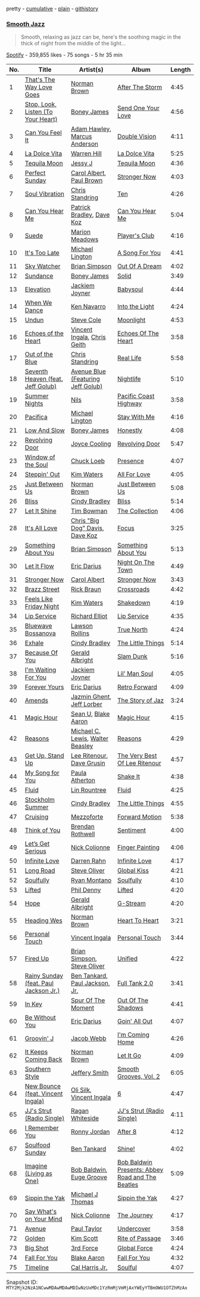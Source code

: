 pretty - [cumulative](/playlists/cumulative/37i9dQZF1DXdwTUxmGKrdN.md) - [plain](/playlists/plain/37i9dQZF1DXdwTUxmGKrdN) - [githistory](https://github.githistory.xyz/mackorone/spotify-playlist-archive/blob/main/playlists/plain/37i9dQZF1DXdwTUxmGKrdN)

### [Smooth Jazz](https://open.spotify.com/playlist/37i9dQZF1DXdwTUxmGKrdN)

> Smooth, relaxing as jazz can be, here's the soothing magic in the thick of night from the middle of the light...

[Spotify](https://open.spotify.com/user/spotify) - 359,855 likes - 75 songs - 5 hr 35 min

| No. | Title | Artist(s) | Album | Length |
|---|---|---|---|---|
| 1 | [That's The Way Love Goes](https://open.spotify.com/track/6UkHSbQcqBwWZr98OSELoL) | [Norman Brown](https://open.spotify.com/artist/79kOOyVKcrCOKDnzcDHsia) | [After The Storm](https://open.spotify.com/album/5vhTq5K0zLlKHovFu7MpWj) | 4:45 |
| 2 | [Stop, Look, Listen \(To Your Heart\)](https://open.spotify.com/track/24Wg5AQK6AaNyZBTpL1unQ) | [Boney James](https://open.spotify.com/artist/1sBRcMH8DDR8Nsk2RoJmjS) | [Send One Your Love](https://open.spotify.com/album/7g5WWkH9quZp6S3lxDBCV6) | 4:56 |
| 3 | [Can You Feel It](https://open.spotify.com/track/1mYIkTdWul7A4NYS3cKR2g) | [Adam Hawley](https://open.spotify.com/artist/1lWqhDiZ2OtpsJsQFtXsKX), [Marcus Anderson](https://open.spotify.com/artist/74w7jlHFeZ4x6cHFaHfHtf) | [Double Vision](https://open.spotify.com/album/6mIX3C4SR09oQqMF74NVlL) | 4:11 |
| 4 | [La Dolce Vita](https://open.spotify.com/track/1l9IRtd8omIqlGxYYzmyLv) | [Warren Hill](https://open.spotify.com/artist/3zayLOSNLcQFtRrufIbMdS) | [La Dolce Vita](https://open.spotify.com/album/6R13k9llyr3fWRDwKzmjDo) | 5:25 |
| 5 | [Tequila Moon](https://open.spotify.com/track/4qkdBTRPwojWnqGcUSVQ3Z) | [Jessy J](https://open.spotify.com/artist/4WrtIP5PIekZwaAZo1tb0x) | [Tequila Moon](https://open.spotify.com/album/49n82PnSnIi9LFveKPH6h5) | 4:36 |
| 6 | [Perfect Sunday](https://open.spotify.com/track/3y9l6PAbOOGYBH1AY4XaTO) | [Carol Albert](https://open.spotify.com/artist/3o1J5y4sY6jg1sOvF69qnm), [Paul Brown](https://open.spotify.com/artist/4Hisv12GBxgMUsB2eBW5jy) | [Stronger Now](https://open.spotify.com/album/2rE6572rB3fOGktDLQWzdC) | 4:03 |
| 7 | [Soul Vibration](https://open.spotify.com/track/5KaSTemL2bEHw5HDFFIZyB) | [Chris Standring](https://open.spotify.com/artist/1XeMzpgjVKU2dR5xXaZLut) | [Ten](https://open.spotify.com/album/6vw1IOlxgQy2otoKPOng7e) | 4:26 |
| 8 | [Can You Hear Me](https://open.spotify.com/track/049VqBETqY4gIRJuOJyQuF) | [Patrick Bradley](https://open.spotify.com/artist/6z9nWRXEPunshulSa2lwck), [Dave Koz](https://open.spotify.com/artist/0ZcJXldoq09BRIMl0Qh1Vm) | [Can You Hear Me](https://open.spotify.com/album/2MkCZIFcfWCjsQtdunZrU5) | 5:04 |
| 9 | [Suede](https://open.spotify.com/track/4F00pGa6rKvXx043AXvowT) | [Marion Meadows](https://open.spotify.com/artist/46PWlvjKg5zNakteW1CJkG) | [Player's Club](https://open.spotify.com/album/1Wpwzf5A9HPGwZx0Eolf2U) | 4:16 |
| 10 | [It's Too Late](https://open.spotify.com/track/3Zwphwi81qVI7ucNusDSRq) | [Michael Lington](https://open.spotify.com/artist/23P8kVBVyDkO8s6sn1QDre) | [A Song For You](https://open.spotify.com/album/51ilWc2VBkdoBQOUIohhil) | 4:41 |
| 11 | [Sky Watcher](https://open.spotify.com/track/6M5Zlr1uSlLksVBVy5q6uq) | [Brian Simpson](https://open.spotify.com/artist/4uIdP3jwyR0xifCS2FYS3o) | [Out Of A Dream](https://open.spotify.com/album/3e1fT9twS7LjpTQdtqGNDN) | 4:02 |
| 12 | [Sundance](https://open.spotify.com/track/0t7lbaAiA6zU79AMi1Eb7K) | [Boney James](https://open.spotify.com/artist/1sBRcMH8DDR8Nsk2RoJmjS) | [Solid](https://open.spotify.com/album/1YcK4A5I2wdtgDJZ8Cht0F) | 3:49 |
| 13 | [Elevation](https://open.spotify.com/track/6mpc681Hb9vbr4tFZJ7Jfc) | [Jackiem Joyner](https://open.spotify.com/artist/7v8LpmcY0BFVhJCispRDgg) | [Babysoul](https://open.spotify.com/album/7zQNd6E29iEUod4hAFmUMs) | 4:44 |
| 14 | [When We Dance](https://open.spotify.com/track/09N0r6vIBIEbqcpuAYvKEL) | [Ken Navarro](https://open.spotify.com/artist/6qA8zAyPYgmtPQtQz2G96a) | [Into the Light](https://open.spotify.com/album/0m7W6loD5NV43ua1FOSarR) | 4:24 |
| 15 | [Undun](https://open.spotify.com/track/1jMPe92ML6hOCBJLssrUSh) | [Steve Cole](https://open.spotify.com/artist/6rpOQ4XZKUz0ayWSMgvmWb) | [Moonlight](https://open.spotify.com/album/0eiTPubpV0bt3BVvwBxdVk) | 4:53 |
| 16 | [Echoes of the Heart](https://open.spotify.com/track/4NHXOCiSoFcbPkT1NZOChb) | [Vincent Ingala](https://open.spotify.com/artist/1tPdDNZNPVa7NOQ6S0A5x7), [Chris Geith](https://open.spotify.com/artist/3St6VrtnX5WUVFNNcX1DBb) | [Echoes Of The Heart](https://open.spotify.com/album/7xWREx7N4D17yDHq7iSzRP) | 3:58 |
| 17 | [Out of the Blue](https://open.spotify.com/track/5pQQjMOsR4HjuO94AEXTqX) | [Chris Standring](https://open.spotify.com/artist/1XeMzpgjVKU2dR5xXaZLut) | [Real Life](https://open.spotify.com/album/7DvHuhuhqmJSQZenm73mSv) | 5:58 |
| 18 | [Seventh Heaven \(feat\. Jeff Golub\)](https://open.spotify.com/track/2ZZ6st5XTa8wDNqsE1bHa7) | [Avenue Blue \(Featuring Jeff Golub\)](https://open.spotify.com/artist/2TQGAlirZ6ePbgec2TvLK9) | [Nightlife](https://open.spotify.com/album/2EnhcAGKSkoGRFiY6xd1ke) | 5:10 |
| 19 | [Summer Nights](https://open.spotify.com/track/61S3v0zujG9J171zdMEap7) | [Nils](https://open.spotify.com/artist/1vzmLZbXh0Bw5Kz5U4iIyB) | [Pacific Coast Highway](https://open.spotify.com/album/3dN9WXJltGklnpGhEkVbcQ) | 3:58 |
| 20 | [Pacifica](https://open.spotify.com/track/4zfF62Jy2mtNCG2wlGy2VK) | [Michael Lington](https://open.spotify.com/artist/23P8kVBVyDkO8s6sn1QDre) | [Stay With Me](https://open.spotify.com/album/0ivqeO68UTwDwuaVIo0sU3) | 4:16 |
| 21 | [Low And Slow](https://open.spotify.com/track/7pRfQ35Qo8a9mZ8TfbTjVA) | [Boney James](https://open.spotify.com/artist/1sBRcMH8DDR8Nsk2RoJmjS) | [Honestly](https://open.spotify.com/album/790ImJoB1GlVByP5owbzpO) | 4:08 |
| 22 | [Revolving Door](https://open.spotify.com/track/7v6XfSM2XpK6KEVyn4Ud73) | [Joyce Cooling](https://open.spotify.com/artist/44GiVGTGkzAmI1OGZcypec) | [Revolving Door](https://open.spotify.com/album/27oaatzsezS61BzFb69ZFc) | 5:47 |
| 23 | [Window of the Soul](https://open.spotify.com/track/32eDGGkGf1lcJ8aWrjGhFO) | [Chuck Loeb](https://open.spotify.com/artist/02L5Rmh1RtTbHOBdzPzfoQ) | [Presence](https://open.spotify.com/album/3y3NkJMbTM1JLwrDKxEFZb) | 4:07 |
| 24 | [Steppin' Out](https://open.spotify.com/track/2vw0o63DPh9SEAtWN3kRgM) | [Kim Waters](https://open.spotify.com/artist/6kgHtfY7ECO4JWbOpXOu4I) | [All For Love](https://open.spotify.com/album/13krE6l2QQwdBpjbPA5FwE) | 4:05 |
| 25 | [Just Between Us](https://open.spotify.com/track/4pa23KNAU2ul1REZDMJsAz) | [Norman Brown](https://open.spotify.com/artist/79kOOyVKcrCOKDnzcDHsia) | [Just Between Us](https://open.spotify.com/album/1nRaXHXH4pT2yfyHAhCsx5) | 5:08 |
| 26 | [Bliss](https://open.spotify.com/track/0fOtanczwW8mMxg9tnIeDc) | [Cindy Bradley](https://open.spotify.com/artist/5qiEZz19psMDf9UPQUao4J) | [Bliss](https://open.spotify.com/album/6HSCZiP4hxorBB2gOIQlxe) | 5:14 |
| 27 | [Let It Shine](https://open.spotify.com/track/18V3WdhlafZXWC2uAXVEf9) | [Tim Bowman](https://open.spotify.com/artist/0lVHG6dLy7suf4FaubTzF5) | [The Collection](https://open.spotify.com/album/3hJBjYNUVY7vSITE8GZ3QV) | 4:06 |
| 28 | [It's All Love](https://open.spotify.com/track/5popJgopB341MpiXxfmFB5) | [Chris "Big Dog" Davis](https://open.spotify.com/artist/057eeHuaF5QTCQ76X2PRZ5), [Dave Koz](https://open.spotify.com/artist/0ZcJXldoq09BRIMl0Qh1Vm) | [Focus](https://open.spotify.com/album/2HPhFHjp8sp4q06IxjLyxH) | 3:25 |
| 29 | [Something About You](https://open.spotify.com/track/06vu8fZlTlL7okvLGzhr47) | [Brian Simpson](https://open.spotify.com/artist/4uIdP3jwyR0xifCS2FYS3o) | [Something About You](https://open.spotify.com/album/5EHFd3yxzZdDvUiRuwSsTR) | 5:13 |
| 30 | [Let It Flow](https://open.spotify.com/track/3fV8jbhyPEBcltw5d79W1s) | [Eric Darius](https://open.spotify.com/artist/39HDjLbYtWrCQrqpl9sOX8) | [Night On The Town](https://open.spotify.com/album/6d7FWLGkFqF4i4hsksCzvq) | 4:49 |
| 31 | [Stronger Now](https://open.spotify.com/track/1ldNcaMyLRYnRgYORskmlX) | [Carol Albert](https://open.spotify.com/artist/3o1J5y4sY6jg1sOvF69qnm) | [Stronger Now](https://open.spotify.com/album/2rE6572rB3fOGktDLQWzdC) | 3:43 |
| 32 | [Brazz Street](https://open.spotify.com/track/6ldCioYjj4oYp0hrvD3zFh) | [Rick Braun](https://open.spotify.com/artist/4ThkLup6LmqCUuHuG434zZ) | [Crossroads](https://open.spotify.com/album/311JJvbG6VDhP5NDPutK1B) | 4:42 |
| 33 | [Feels Like Friday Night](https://open.spotify.com/track/3bDsnnpzrp67FMcHmxOCFQ) | [Kim Waters](https://open.spotify.com/artist/6kgHtfY7ECO4JWbOpXOu4I) | [Shakedown](https://open.spotify.com/album/1V6grlJgOrbatTYJAhfrFL) | 4:19 |
| 34 | [Lip Service](https://open.spotify.com/track/1zTSI03CU30W7w0b6Wxpx7) | [Richard Elliot](https://open.spotify.com/artist/6eLlZ44VYhHnvuRet0qTuH) | [Lip Service](https://open.spotify.com/album/2OJdOCWFoUbOpS3azmEou4) | 4:35 |
| 35 | [Bluewave Bossanova](https://open.spotify.com/track/2QOqnhCrTIqTLzByQD7YQJ) | [Lawson Rollins](https://open.spotify.com/artist/3blOsom4oRo6dAN4TB7xpv) | [True North](https://open.spotify.com/album/3ym18a0dExcRA2VNAMAVBm) | 4:24 |
| 36 | [Exhale](https://open.spotify.com/track/5w4bufYITsxPjmG7xSu8Ga) | [Cindy Bradley](https://open.spotify.com/artist/5qiEZz19psMDf9UPQUao4J) | [The Little Things](https://open.spotify.com/album/2orWEnZfLJkxx3c5QAomvZ) | 5:14 |
| 37 | [Because Of You](https://open.spotify.com/track/6neOhWrEXAny5DKmVGnlHo) | [Gerald Albright](https://open.spotify.com/artist/3bhckpkRmz8mqONUceSutp) | [Slam Dunk](https://open.spotify.com/album/4abjBabp4Ce9MIShgUqsBy) | 5:16 |
| 38 | [I'm Waiting For You](https://open.spotify.com/track/2Wn7ZtdXyJ9uGBg2j6VvZR) | [Jackiem Joyner](https://open.spotify.com/artist/7v8LpmcY0BFVhJCispRDgg) | [Lil' Man Soul](https://open.spotify.com/album/3GPPcFHouTopuZons7w27s) | 4:05 |
| 39 | [Forever Yours](https://open.spotify.com/track/2RrsWRwIovqT8NXqVohHJo) | [Eric Darius](https://open.spotify.com/artist/39HDjLbYtWrCQrqpl9sOX8) | [Retro Forward](https://open.spotify.com/album/6cF2eSwNvRcS8K1nYzI0tT) | 4:09 |
| 40 | [Amends](https://open.spotify.com/track/7InZJZjLe2rbSlVBL4PLXU) | [Jazmin Ghent](https://open.spotify.com/artist/1ObapCOA0O7mr2wXFKEDNY), [Jeff Lorber](https://open.spotify.com/artist/3JC3BBlfImI0p9y2na0bHK) | [The Story of Jaz](https://open.spotify.com/album/6YWAbLwA22QPzqldQhpeh3) | 3:24 |
| 41 | [Magic Hour](https://open.spotify.com/track/1AbQCUGbvIbO2NUen6tVAg) | [Sean U](https://open.spotify.com/artist/0z87sJVJOzK2uqJ4lsxUdE), [Blake Aaron](https://open.spotify.com/artist/5DnSgdQvmYD6yU1Sp7Ik56) | [Magic Hour](https://open.spotify.com/album/5kirzWW6pF16lE8OHhuPiz) | 4:15 |
| 42 | [Reasons](https://open.spotify.com/track/1rhgEbGtMVOARoVGssCQDr) | [Michael C\. Lewis](https://open.spotify.com/artist/5eVoGHjBlD2E3OWOyAtPS4), [Walter Beasley](https://open.spotify.com/artist/6tBzJqpqRAPyJFR4Rq0yBP) | [Reasons](https://open.spotify.com/album/5qAM5T1dtZgsbjRJeknBiB) | 4:29 |
| 43 | [Get Up, Stand Up](https://open.spotify.com/track/5XhuPA2XvYOeYJ8Lwn2Dnx) | [Lee Ritenour](https://open.spotify.com/artist/1nDqTUspmq8IXhcEZT93iq), [Dave Grusin](https://open.spotify.com/artist/0SPkat5bgfP5wo2kbqZIwu) | [The Very Best Of Lee Ritenour](https://open.spotify.com/album/4hi6b3yGFoaq4gyqhhGZJi) | 4:57 |
| 44 | [My Song for You](https://open.spotify.com/track/2WkpgjnqTOPCi60IvlDtvB) | [Paula Atherton](https://open.spotify.com/artist/22aM32I9ao0SJOxWXrsNO6) | [Shake It](https://open.spotify.com/album/0fxC7twA5PZ0J5LngaiZbP) | 4:38 |
| 45 | [Fluid](https://open.spotify.com/track/2OCteRb2LiiMEN6XA2cqaL) | [Lin Rountree](https://open.spotify.com/artist/4SVXSNL59kiSLgjwZeEfDg) | [Fluid](https://open.spotify.com/album/29nL9iA8XbL1Bt726I7XUH) | 4:25 |
| 46 | [Stockholm Summer](https://open.spotify.com/track/7nDChpaHBKx9ZCJmEcTdtX) | [Cindy Bradley](https://open.spotify.com/artist/5qiEZz19psMDf9UPQUao4J) | [The Little Things](https://open.spotify.com/album/2orWEnZfLJkxx3c5QAomvZ) | 4:55 |
| 47 | [Cruising](https://open.spotify.com/track/6LyFVLSOjBL9gh5Q6fwAVK) | [Mezzoforte](https://open.spotify.com/artist/53LlrTpfGrdZS8QyBUxrVs) | [Forward Motion](https://open.spotify.com/album/6vAEljyy7bkYUYG5RYahVe) | 5:38 |
| 48 | [Think of You](https://open.spotify.com/track/73p8Mzp41RUDQtbe52JWHu) | [Brendan Rothwell](https://open.spotify.com/artist/5RABpAgeEQTwa2yoatfUQQ) | [Sentiment](https://open.spotify.com/album/7hML0wQpcGtknLxvlvFuR7) | 4:00 |
| 49 | [Let’s Get Serious](https://open.spotify.com/track/2vSHFGFj1iS7QcCzLwi6Rm) | [Nick Colionne](https://open.spotify.com/artist/2sCtM9BmF4hSfiwEwiAm5l) | [Finger Painting](https://open.spotify.com/album/5Bc13DoOtM3LFdmx4Jl7oM) | 4:06 |
| 50 | [Infinite Love](https://open.spotify.com/track/2Zw99p6yQDuFkk6Bikbr0P) | [Darren Rahn](https://open.spotify.com/artist/20Jboo9DFLN2MlZPtXQt2u) | [Infinite Love](https://open.spotify.com/album/4PUEmWCsMIauK26YDbXz25) | 4:17 |
| 51 | [Long Road](https://open.spotify.com/track/7EIASGWhdchNEwPYB3E1Nm) | [Steve Oliver](https://open.spotify.com/artist/0eorTItuLyKdhZmII8zREL) | [Global Kiss](https://open.spotify.com/album/3gPybe3xBAw2M8AqTXfPLp) | 4:21 |
| 52 | [Soulfully](https://open.spotify.com/track/6QIv6nsWBk84KgNbN618O8) | [Ryan Montano](https://open.spotify.com/artist/60c1zWUz1UhsnemRwziySF) | [Soulfully](https://open.spotify.com/album/4bRm3UKAKAmfLJ6bWuDigT) | 4:10 |
| 53 | [Lifted](https://open.spotify.com/track/0nUK8QO7du1cqA1KW3fzxg) | [Phil Denny](https://open.spotify.com/artist/1qRb36fHSmuSGm6WewqmdH) | [Lifted](https://open.spotify.com/album/2q5FbIK44fNkcw6w2TWXs9) | 4:20 |
| 54 | [Hope](https://open.spotify.com/track/1pPpKGYsZIMWYaX10gx7uR) | [Gerald Albright](https://open.spotify.com/artist/3bhckpkRmz8mqONUceSutp) | [G\-Stream](https://open.spotify.com/album/3m0QBbnJrOuvdSw8BmUvgS) | 4:20 |
| 55 | [Heading Wes](https://open.spotify.com/track/3hTbwwtKP9wNaBXRO07jAw) | [Norman Brown](https://open.spotify.com/artist/79kOOyVKcrCOKDnzcDHsia) | [Heart To Heart](https://open.spotify.com/album/7ghPikFRfeqmMqpQDkwLIZ) | 3:21 |
| 56 | [Personal Touch](https://open.spotify.com/track/5xwCm9tEVl3FAXqnWZfmp3) | [Vincent Ingala](https://open.spotify.com/artist/1tPdDNZNPVa7NOQ6S0A5x7) | [Personal Touch](https://open.spotify.com/album/216P40TI4bEO6qLkDmnni3) | 3:44 |
| 57 | [Fired Up](https://open.spotify.com/track/45OtdrQxVv8iG0MAn0OgKk) | [Brian Simpson](https://open.spotify.com/artist/4uIdP3jwyR0xifCS2FYS3o), [Steve Oliver](https://open.spotify.com/artist/0eorTItuLyKdhZmII8zREL) | [Unified](https://open.spotify.com/album/0TKu3C41fCcADO3eSVOtoR) | 4:22 |
| 58 | [Rainy Sunday \(feat\. Paul Jackson Jr.\)](https://open.spotify.com/track/4Z3doYsQ7L3o0TPHZhk0vF) | [Ben Tankard](https://open.spotify.com/artist/60nfj9O2pKtlqIPfxp3FEg), [Paul Jackson, Jr.](https://open.spotify.com/artist/2OeN0JVfTWYog354hHhQ2S) | [Full Tank 2.0](https://open.spotify.com/album/0dHZWw5DjxaAPxvvJUoLfF) | 3:41 |
| 59 | [In Key](https://open.spotify.com/track/2ptNHiOb6DbdWytP2Nsslu) | [Spur Of The Moment](https://open.spotify.com/artist/07R91vaA8abuyWQlXlmIDe) | [Out Of The Shadows](https://open.spotify.com/album/1CGnwPP4HvczU38xvhddTf) | 4:41 |
| 60 | [Be Without You](https://open.spotify.com/track/5JQbLxZhpnc1YvLTMKACzy) | [Eric Darius](https://open.spotify.com/artist/39HDjLbYtWrCQrqpl9sOX8) | [Goin' All Out](https://open.spotify.com/album/119TqT324LissrAdkAKxf9) | 4:07 |
| 61 | [Groovin' J](https://open.spotify.com/track/6zFYcAvBoEjqKWiFneXWf4) | [Jacob Webb](https://open.spotify.com/artist/6LB9EnOUIzqsiEYQVipZko) | [I'm Coming Home](https://open.spotify.com/album/1gCdJObq3CftJWEuFbwAaU) | 4:26 |
| 62 | [It Keeps Coming Back](https://open.spotify.com/track/5xAQZJVapuHyNPil73LQfI) | [Norman Brown](https://open.spotify.com/artist/79kOOyVKcrCOKDnzcDHsia) | [Let It Go](https://open.spotify.com/album/6R5Dme59QovnHLa8bIuwGi) | 4:09 |
| 63 | [Southern Style](https://open.spotify.com/track/18xGFscyHeMxrlgyti66gX) | [Jeffery Smith](https://open.spotify.com/artist/7CW9qPfjuZqNDJsJqT9iM2) | [Smooth Grooves, Vol\. 2](https://open.spotify.com/album/2dWhDa6kTyZlw7ip13EhTm) | 6:05 |
| 64 | [New Bounce \(feat\. Vincent Ingala\)](https://open.spotify.com/track/0Oy7FMqWqf5ksonP766CNc) | [Oli Silk](https://open.spotify.com/artist/7a9DZt3DpmEVkZZZ6MkWdE), [Vincent Ingala](https://open.spotify.com/artist/1tPdDNZNPVa7NOQ6S0A5x7) | [6](https://open.spotify.com/album/0GPisGzDAPEDwEcFn3f4kZ) | 4:47 |
| 65 | [JJ's Strut \(Radio Single\)](https://open.spotify.com/track/7m0H1Tri64Gs7ndu2giQXI) | [Ragan Whiteside](https://open.spotify.com/artist/4cvyvGmavtDowPmJMHMlUq) | [JJ's Strut \(Radio Single\)](https://open.spotify.com/album/7cFYasV6tFxybojZKXm4sN) | 4:11 |
| 66 | [I Remember You](https://open.spotify.com/track/6iCsFk2zf1INRexhJQzRM0) | [Ronny Jordan](https://open.spotify.com/artist/32WK2OuP2PG4r7sH7bUfN9) | [After 8](https://open.spotify.com/album/2DZxWJXHFCYuiSNoVyWYZe) | 4:12 |
| 67 | [Soulfood Sunday](https://open.spotify.com/track/7CkzM33RNqE8PyUdsVUBBZ) | [Ben Tankard](https://open.spotify.com/artist/60nfj9O2pKtlqIPfxp3FEg) | [Shine!](https://open.spotify.com/album/1TFKjCxkfw8XVb6nh7o9VY) | 4:02 |
| 68 | [Imagine \(Living as One\)](https://open.spotify.com/track/5GpFYx5Q5h38LZnDamGBOB) | [Bob Baldwin](https://open.spotify.com/artist/6URFeH3cWWv6tj2RazL9IP), [Euge Groove](https://open.spotify.com/artist/05UwRaoOjJPuGzCtawrORF) | [Bob Baldwin Presents: Abbey Road and The Beatles](https://open.spotify.com/album/3i47d2tkJNfJc8F7mBGr6c) | 5:09 |
| 69 | [Sippin the Yak](https://open.spotify.com/track/1UdgrocwAGRoQ6M8V7eQmu) | [Michael J Thomas](https://open.spotify.com/artist/2jeiNrIK545gXuj6yv3VR0) | [Sippin the Yak](https://open.spotify.com/album/7KeUO1iqx1u1C57fZb5GHx) | 4:27 |
| 70 | [Say What's on Your Mind](https://open.spotify.com/track/0JKzJAkRRdqrfT7qjkp9Bx) | [Nick Colionne](https://open.spotify.com/artist/2sCtM9BmF4hSfiwEwiAm5l) | [The Journey](https://open.spotify.com/album/7BYmR4CnsUcPtLrUyy5b4H) | 4:17 |
| 71 | [Avenue](https://open.spotify.com/track/0LWUULlpkZ5PoM9Mj4JOyk) | [Paul Taylor](https://open.spotify.com/artist/3wBSOZFd5KLsEZ1yoVSICQ) | [Undercover](https://open.spotify.com/album/0RXMMiDCOhnt2IFldaHuAi) | 3:58 |
| 72 | [Golden](https://open.spotify.com/track/6dAiJguW0vDdbLf8QlY2DR) | [Kim Scott](https://open.spotify.com/artist/68nDtoCQKhf7AxQP0q3wSP) | [Rite of Passage](https://open.spotify.com/album/1tySvkpLhtmLa7HzQvTB4A) | 3:46 |
| 73 | [Big Shot](https://open.spotify.com/track/0NTs96jeKN0YCKOb3tyGZl) | [3rd Force](https://open.spotify.com/artist/3t0v2PRYA41acAC7z17tSm) | [Global Force](https://open.spotify.com/album/2r2L2zvM4SUfckGJ25sth7) | 4:24 |
| 74 | [Fall For You](https://open.spotify.com/track/7qqamkny8IkXOCJrhjy73L) | [Blake Aaron](https://open.spotify.com/artist/5DnSgdQvmYD6yU1Sp7Ik56) | [Fall For You](https://open.spotify.com/album/1069ubCvaVGmtkw2VNxZAV) | 4:32 |
| 75 | [Timeline](https://open.spotify.com/track/7GuSUOEGSk4tLPQoSdSvhb) | [Cal Harris Jr.](https://open.spotify.com/artist/1rqcgKphKy4FoYO505o49R) | [Soulful](https://open.spotify.com/album/1s5c8RtnMva4xGs8IoMpGb) | 4:07 |

Snapshot ID: `MTY2Mjk2NzA1NCwwMDAwMDAwMDIwNzUxMDc1YzRmMjVmMjAxYWEyYTBmOWU1OTZhMzAx`

